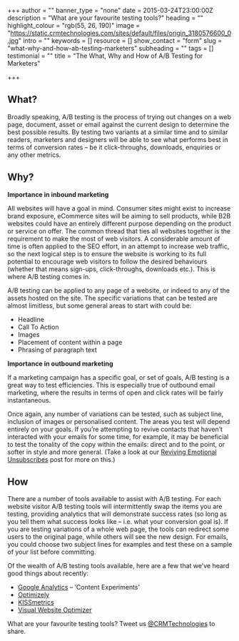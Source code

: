 +++
author = ""
banner_type = "none"
date = 2015-03-24T23:00:00Z
description = "What are your favourite testing tools?"
heading = ""
highlight_colour = "rgb(55, 26, 190)"
image = "https://static.crmtechnologies.com/sites/default/files/origin_3180576600_0.jpg"
intro = ""
keywords = []
resource = []
show_contact = "form"
slug = "what-why-and-how-ab-testing-marketers"
subheading = ""
tags = []
testimonial = ""
title = "The What, Why and How of A/B Testing for Marketers"

+++
## What?

Broadly speaking, A/B testing is the process of trying out changes on a web page, document, asset or email against the current design to determine the best possible results. By testing two variants at a similar time and to similar readers, marketers and designers will be able to see what performs best in terms of conversion rates – be it click-throughs, downloads, enquiries or any other metrics.

## Why?

**Importance in inbound marketing**

All websites will have a goal in mind. Consumer sites might exist to increase brand exposure, eCommerce sites will be aiming to sell products, while B2B websites could have an entirely different purpose depending on the product or service on offer. The common thread that ties all websites together is the requirement to make the most of web visitors. A considerable amount of time is often applied to the SEO effort, in an attempt to increase web traffic, so the next logical step is to ensure the website is working to its full potential to encourage web visitors to follow the desired behaviours (whether that means sign-ups, click-throughs, downloads etc.). This is where A/B testing comes in.

A/B testing can be applied to any page of a website, or indeed to any of the assets hosted on the site. The specific variations that can be tested are almost limitless, but some general areas to start with could be:

* Headline
* Call To Action
* Images
* Placement of content within a page
* Phrasing of paragraph text

**Importance in outbound marketing**

If a marketing campaign has a specific goal, or set of goals, A/B testing is a great way to test efficiencies. This is especially true of outbound email marketing, where the results in terms of open and click rates will be fairly instantaneous.

Once again, any number of variations can be tested, such as subject line, inclusion of images or personalised content. The areas you test will depend entirely on your goals. If you’re attempting to revive contacts that haven’t interacted with your emails for some time, for example, it may be beneficial to test the tonality of the copy within the emails: direct and to the point, or softer in style and more general. (Take a look at our [Reviving Emotional Unsubscribes](https://www.crmtechnologies.com/blog/2013/03/21/waking-the-dead-reviving-emotional-unsubscribes/) post for more on this.)

## How

There are a number of tools available to assist with A/B testing. For each website visitor A/B testing tools will intermittently swap the items you are testing, providing analytics that will demonstrate success rates (so long as you tell them what success looks like – i.e. what your conversion goal is). If you are testing variations of a whole web page, the tools can redirect some users to the original page, while others will see the new design. For emails, you could choose two subject lines for examples and test these on a sample of your list before committing.

Of the wealth of A/B testing tools available, here are a few that we’ve heard good things about recently:

* [Google Analytics](http://www.google.com/analytics/) – ‘Content Experiments’
* [Optimizely](https://www.optimizely.com/)
* [KISSmetrics](https://www.kissmetrics.com/)
* [Visual Website Optimizer](http://visualwebsiteoptimizer.com/)

What are your favourite testing tools? Tweet us [@CRMTechnologies](https://twitter.com/CRMTechnologies) to share.
